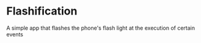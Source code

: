 # Flashification

A simple app that flashes the phone's flash light at the execution of certain events
